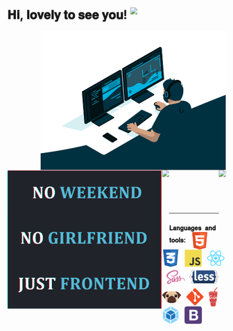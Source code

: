 # 𝐇𝐢, 𝐥𝐨𝐯𝐞𝐥𝐲 𝐭𝐨 𝐬𝐞𝐞 𝐲𝐨𝐮! <img src="https://media.giphy.com/media/Q7LHmoFwVP6Yc1swZs/source.gif" width="34x" align="top">

<a href="https://github.com/kulinichevgeny">
  	<img align="right" alt="GIF" src="code.gif" width="auto" height="320px" />
</a>
<a href="https://github.com/kulinichevgeny">
  	<img align="left" alt="GIF" src="haiku.gif" width="auto" height="320px" />
</a>

<br><br><br><br><br><br><br><br><br><br><br><br><br><br><br><br>

<a href="https://github.com/kulinichevgeny">
  <img align="left" src="https://github-readme-stats.vercel.app/api?username=kulinichevgeny&show_icons=true&include_all_commits=true&count_private=true&theme=react" height="155px"/>
</a>

<a href="https://github.com/kulinichevgeny"> 
  <img align="right" src="https://github-readme-stats.vercel.app/api/top-langs/?username=kulinichevgeny&theme=react&layout=compact&langs_count=6" height="155px"/>
</a>

<br><br><br><br><br><br><br>

---

### `𝐋𝐚𝐧𝐠𝐮𝐚𝐠𝐞𝐬 𝐚𝐧𝐝 𝐭𝐨𝐨𝐥𝐬`:&nbsp;&nbsp;&nbsp;<img height="40" src="img/html.svg" align="center" title="HTML">&nbsp;&nbsp;&nbsp;<img height="40" src="img/css.svg" align="center" title="CSS">&nbsp;&nbsp;&nbsp;<img height="40" src="img/js.svg" align="center" title="JavaScript">&nbsp;&nbsp;&nbsp;<img height="40" src="img/react.svg" align="center" title="React.js">&nbsp;&nbsp;<img height="47" src="img/sass.svg" align="center" title="Sass/SCSS">&nbsp;&nbsp;<img height="30" src="img/less.svg" align="center" title="{Less}">&nbsp;&nbsp;&nbsp;<img height="44" src="img/pug.svg" align="center" title="Pug/Jade">&nbsp;&nbsp;&nbsp;<img height="40" src="img/git.svg" align="center" title="Git">&nbsp;&nbsp;&nbsp;<img height="44" src="img/gulp.svg" align="top" title="Gulp">&nbsp;&nbsp;&nbsp;<img height="40" src="img/webpack.svg" align="center" title="Webpack">&nbsp;&nbsp;&nbsp;<img height="40" src="img/bootstrap.svg" align="center" title="Bootstrap">

<!-- https://igtype.onhype.site/ font№37 -->
